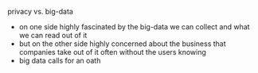 privacy vs. big-data

- on one side highly fascinated by the big-data we can collect and what we can read out of it
- but on the other side highly concerned about the business that companies take out of it often without the users knowing
- big data calls for an oath
